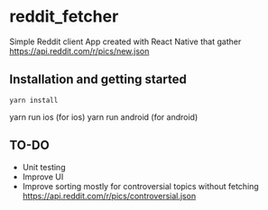 # reddit_fetcher

Simple Reddit client App created with React Native that gather https://api.reddit.com/r/pics/new.json 

## Installation and getting started

	yarn install
  yarn run ios  (for ios)
  yarn run android (for android)

## TO-DO
  * Unit testing
  * Improve UI
  * Improve sorting mostly for controversial topics without fetching  https://api.reddit.com/r/pics/controversial.json